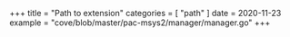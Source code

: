 +++
title = "Path to extension"
categories = [ "path" ]
date = 2020-11-23
example = "cove/blob/master/pac-msys2/manager/manager.go"
+++
